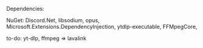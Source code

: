 Dependencies: 

NuGet: Discord.Net, libsodium,   opus, Microsoft.Extensions.DependencyInjection, ytdlp-executable, FFMpegCore, 

to-do:
 yt-dlp, ffmpeg => lavalink
